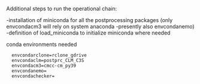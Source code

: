 Additional steps to run the operational chain:

-installation of miniconda for all the postprocessing packages (only envcondacm3 will rely on system anaconda -presently also envcondanemo)
-definition of load_miniconda to initialize miniconda where needed

conda environments needed

      envcondarclone=rclone_gdrive
      envcondaclm=postprc_CLM_C3S
      envcondacm3=cmcc-cm_py39
      envcondanemo=
      envcondachecker=

